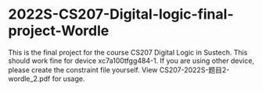 # 2022S-CS207-Digital-logic-final-project-Wordle
This is the final project for the course CS207 Digital Logic in Sustech. This should work fine for device xc7a100tfgg484-1. If you are using other device, please create the constraint file yourself.
View CS207-2022S-题目2-wordle_2.pdf for usage.
